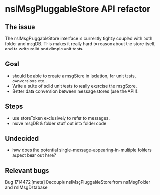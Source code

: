 # nsIMsgPluggableStore API refactor

## The issue

The nsIMsgPluggableStore interface is currently tightly coupled with both folder and msgDB.
This makes it really hard to reason about the store itself, and to write solid and dimple unit tests.


## Goal

- should be able to create a msgStore in isolation, for unit tests, conversions etc..
- Write a suite of solid unit tests to really exercise the msgStore.
- Better data conversion between message stores (use the API!).


## Steps

- use storeToken exclusively to refer to messages.
- move msgDB & folder stuff out into folder code

## Undecided

- how does the potential single-message-appearing-in-multiple folders aspect bear out here?


## Relevant bugs

Bug 1714472	[meta] Decouple nsIMsgPluggableStore from nsIMsgFolder and nsIMsgDatabase



